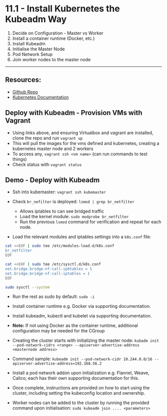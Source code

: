 # 11.1 - Install Kubernetes the Kubeadm Way

1. Decide on Configuration - Master vs Worker
1. Install a container runtime (Docker, etc.)
1. Install Kubeadm
1. Initialise the Master Node
1. Pod Network Setup
1. Join worker nodes to the master node

---

## Resources:

- [Github Repo](https://github.com/kodekloudhub/certified-kubernetes-administrator-course)
- [Kubernetes Documentation](https://kubernetes.io/docs/setup/production-environment/tools/kubeadm/install-kubeadm)

## Deploy with Kubeadm - Provision VMs with Vagrant

- Using links above, and ensuring Virtualbox and vagrant are installed, clone the repo and run `vagrant up`
- This will pull the images for the vms defined and kubernetes, creating a kubernetes master node and 2 workers
- To access any, `vagrant ssh <vm name>` (can run commands to test things)
- Check status with `vagrant status`

## Demo - Deploy with Kubeadm

- Ssh into kubemaster: `vagrant ssh kubemaster`
- Check `br_nefilter` is deployed: `lsmod | grep br_netfilter`
  - Allows iptables to can see bridged traffic
  - Load the kernel module: `sudo modprobe br_netfilter`
  - Run the previous `lsmod` command for verification and repeat for each node.

- Load the relevant modules and iptables settings into a `k8s.conf` file:

```bash
cat <<EOF | sudo tee /etc/modules-load.d/k8s.conf
br_netfilter
EOF

cat <<EOF | sudo tee /etc/sysctl.d/k8s.conf
net.bridge.bridge-nf-call-ip6tables = 1
net.bridge.bridge-nf-call-iptables = 1
EOF

sudo sysctl --system
```

- Run the rest as sudo by default: `sudo -i`
- Install container runtime e.g. Docker via supporting documentation.
- Install kubeadm, kubectl and kubelet via supporting documentation.

- **Note:** If not using Docker as the container runtime, additional configuration may be needed for the CGroup

- Creating the cluster starts with initializing the master node: `kubadm init --pod-network-cidrs <range> --apiserver-advertise-address <masternode address>`

- Command sample: `kubeadm init --pod-network-cidr 10.244.0.0/16 --apiserver-advertise-address=192.168.56.2`

- Install a pod network addon upon initialization e.g. Flannel, Weave, Calico; each has their own supporting documentation for this.

- Once complete, instructions are provided on how to start using the cluster, including setting the kubeconfig location and ownership.

- Worker nodes can be added to the cluster by running the provided command upon initialisation: `sudo kubeadm join .... <parameters>`